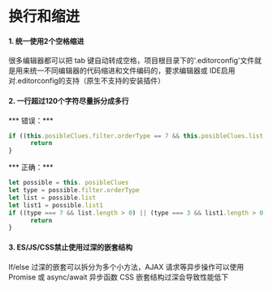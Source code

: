 # 换行和缩进

#### 1. 统一使用2个空格缩进

很多编辑器都可以把 tab 键自动转成空格，项目根目录下的'.editorconfig'文件就是用来统一不同编辑器的代码缩进和文件编码的，要求编辑器或 IDE启用对.editorconfig的支持（原生不支持的安装插件）

#### 2. 一行超过120个字符尽量拆分成多行

*** 错误：***

```javascript
if ((this.posibleClues.filter.orderType == 7 && this.posibleClues.list.length > 0 ) || (this.posibleClues.filter.orderType == 3 && this.posibleClues.list1.length > 0)) {
      return
}
```

*** 正确：***

```javascript
let possible = this. posibleClues
let type = possible.filter.orderType
let list = possible.list 
let list1 = possible.list1
if ((type === 7 && list.length > 0) || (type === 3 && list1.length > 0)) {
      return
}
```

#### 3. ES/JS/CSS禁止使用过深的嵌套结构

If/else 过深的嵌套可以拆分为多个小方法，AJAX 请求等异步操作可以使用 Promise 或 async/await 异步函数
CSS 嵌套结构过深会导致性能低下